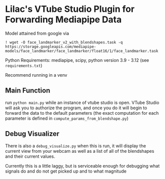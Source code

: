 # Lilac's VTube Studio Plugin for Forwarding Mediapipe Data

Model attained from google via

`! wget -O face_landmarker_v2_with_blendshapes.task -q https://storage.googleapis.com/mediapipe-models/face_landmarker/face_landmarker/float16/1/face_landmarker.task`

Python Requirements: mediapipe, scipy, python version 3.9 - 3.12 (see `requirements.txt`)

Recommend running in a venv

## Main Function

run `python main.py` while an instance of vtube studio is open. VTube Studio will ask you to authorize the program, and once you do it will begin to forward the data to the default parameters (the exact computation for each parameter is defined in `compute_params_from_blendshape.py`)

## Debug Visualizer

There is also a `debug_visualize.py` when this is run, it will display the current view from your webcam as well as a list of all of the blendshapes and their current values.

Currently this is a little laggy, but is serviceable enough for debugging what signals do and do not get picked up and to what magnitude